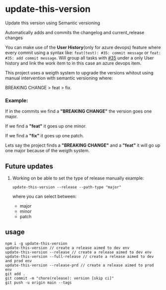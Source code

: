 # update-this-version
Update this version using Semantic versioning

Automatically adds and commits the changelog and current_release changes

You can make use of the **User History**(only for azure devops) feature where every commit using a syntax like:
`feat(test): #35: commit message` or `feat: #35: add commit message`. Will group all tasks with [#35]() under a only User history and link the work item to in this case an azure devops item.

This project uses a weigth system to upgrade the versions whitout using manual intervention with semantic versioning
where:

BREAKING CHANGE > feat > fix.

### Example:

If in the commits we find a **"BREAKING CHANGE"** the version goes one major.

If we  find a **"feat"** it goes up one minor.

If we  find a **"fix"** it goes up one patch.

Lets say the project finds a **"BREAKING CHANGE"** and a **"feat"** it will go up one major because of the weigth system.

## Future updates
1) Working on be able to set the type of release manually example:

    ```
    update-this-version --release --path-type "major"
    ```
    where you can select between:
    - major
    - minor
    - patch

## usage
```
npm i -g update-this-version
update-this-version // create a release aimed to dev env
update-this-version --release // create a release aimed to dev env
update-this-version --full-release // create a release aimed to dev and prod env
update-this-version --release-prd // create a release aimed to prod env
git add .
git commit -m "chore(release): version [skip ci]"
git push -u origin main --tags
```

